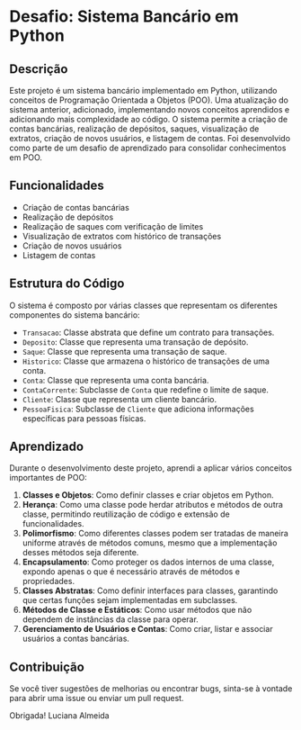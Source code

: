 # Desafio: Sistema Bancário em Python

## Descrição

Este projeto é um sistema bancário implementado em Python, utilizando conceitos de Programação Orientada a Objetos (POO). Uma atualização do sistema anterior, adicionado, implementando novos conceitos aprendidos e adicionando mais complexidade ao código. O sistema permite a criação de contas bancárias, realização de depósitos, saques, visualização de extratos, criação de novos usuários, e listagem de contas. Foi desenvolvido como parte de um desafio de aprendizado para consolidar conhecimentos em POO.

## Funcionalidades

- Criação de contas bancárias
- Realização de depósitos
- Realização de saques com verificação de limites
- Visualização de extratos com histórico de transações
- Criação de novos usuários
- Listagem de contas

## Estrutura do Código

O sistema é composto por várias classes que representam os diferentes componentes do sistema bancário:

- `Transacao`: Classe abstrata que define um contrato para transações.
- `Deposito`: Classe que representa uma transação de depósito.
- `Saque`: Classe que representa uma transação de saque.
- `Historico`: Classe que armazena o histórico de transações de uma conta.
- `Conta`: Classe que representa uma conta bancária.
- `ContaCorrente`: Subclasse de `Conta` que redefine o limite de saque.
- `Cliente`: Classe que representa um cliente bancário.
- `PessoaFisica`: Subclasse de `Cliente` que adiciona informações específicas para pessoas físicas.

## Aprendizado

Durante o desenvolvimento deste projeto, aprendi a aplicar vários conceitos importantes de POO:

1. **Classes e Objetos**: Como definir classes e criar objetos em Python.
2. **Herança**: Como uma classe pode herdar atributos e métodos de outra classe, permitindo reutilização de código e extensão de funcionalidades.
3. **Polimorfismo**: Como diferentes classes podem ser tratadas de maneira uniforme através de métodos comuns, mesmo que a implementação desses métodos seja diferente.
4. **Encapsulamento**: Como proteger os dados internos de uma classe, expondo apenas o que é necessário através de métodos e propriedades.
5. **Classes Abstratas**: Como definir interfaces para classes, garantindo que certas funções sejam implementadas em subclasses.
6. **Métodos de Classe e Estáticos**: Como usar métodos que não dependem de instâncias da classe para operar.
7. **Gerenciamento de Usuários e Contas**: Como criar, listar e associar usuários a contas bancárias.

## Contribuição

Se você tiver sugestões de melhorias ou encontrar bugs, sinta-se à vontade para abrir uma issue ou enviar um pull request.

Obrigada!
Luciana Almeida
